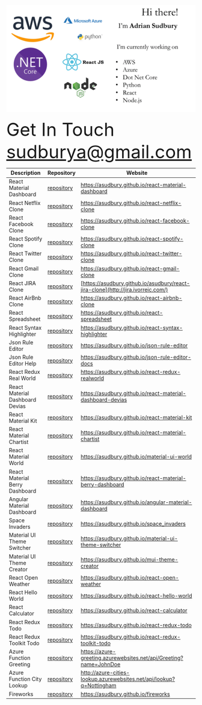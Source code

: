 ![github message](https://github.com/asudbury/asudbury/blob/master/github-message-3.gif?raw=true)

<font size="7" style="text-align: right">Get In Touch sudburya@gmail.com</font>

| Description                     | Repository                                                                | Website                                                                           |
| ------------------------------- | ------------------------------------------------------------------------- | --------------------------------------------------------------------------------- |
| React Material Dashboard        | [repository](https://github.com/asudbury/react-material-dashboard)        | https://asudbury.github.io/react-material-dashboard                               |
| React Netflix Clone             | [repository](https://github.com/asudbury/react-netflix-clone)             | https://asudbury.github.io/react-netflix-clone                                    |
| React Facebook Clone            | [repository](https://github.com/asudbury/react-facebook-clone)            | https://asudbury.github.io/react-facebook-clone                                   |
| React Spotify Clone             | [repository](https://github.com/asudbury/react-spotify-clone)             | https://asudbury.github.io/react-spotify-clone                                    |
| React Twitter Clone             | [repository](https://github.com/asudbury/react-twitter-clone)             | https://asudbury.github.io/react-twitter-clone                                    |
| React Gmail Clone               | [repository](https://github.com/asudbury/react-gmail-clone)               | https://asudbury.github.io/react-gmail-clone                                      |
| React JIRA Clone                | [repository](https://github.com/asudbury/react-jira-clone)                | [https://asudbury.github.io/asudbury/react-jira-clone](http://jira.ivorreic.com/) |
| React AirBnb Clone              | [repository](https://github.com/asudbury/react-airbnb-clone)              | https://asudbury.github.io/react-airbnb-clone                                     |
| React Spreadsheet               | [repository](https://github.com/asudbury/react-spreadsheet)               | https://asudbury.github.io/react-spreadsheet                                      |
| React Syntax Highlighter        | [repository](https://github.com/asudbury/react-syntax-highlighter)        | https://asudbury.github.io/react-syntax-highlighter                               |
| Json Rule Editor                | [repository](https://github.com/asudbury/json-rule-editor)                | https://asudbury.github.io/json-rule-editor                                       |
| Json Rule Editor Help           | [repository](https://github.com/asudbury/json-rule-editor-docs)           | https://asudbury.github.io/json-rule-editor-docs                                  |
| React Redux Real World          | [repository](https://github.com/asudbury/react-redux-realworld)           | https://asudbury.github.io/react-redux-realworld                                  |
| React Material Dashboard Devias | [repository](https://github.com/asudbury/react-material-dashboard-devias) | https://asudbury.github.io/react-material-dashboard-devias                        |
| React Material Kit              | [repository](https://github.com/asudbury/react-material-kit)              | https://asudbury.github.io/react-material-kit                                     |
| React Material Chartist         | [repository](https://github.com/asudbury/react-material-chartist)         | https://asudbury.github.io/react-material-chartist                                |
| React Material World            | [repository](https://github.com/asudbury/material-ui-world)               | https://asudbury.github.io/material-ui-world                                      |
| React Material Berry Dashboard  | [repository](https://github.com/asudbury/react-material-berry-dashboard)  | https://asudbury.github.io/react-material-berry-dashboard                         |
| Angular Material Dashboard      | [repository](https://github.com/asudbury/angular-material-dashboard)      | https://asudbury.github.io/angular-material-dashboard                             |
| Space Invaders                  | [repository](https://github.com/asudbury/space_invaders)                  | https://asudbury.github.io/space_invaders                                         |
| Material UI Theme Switcher      | [repository](https://github.com/asudbury/material-ui-theme-switcher)      | https://asudbury.github.io/material-ui-theme-switcher                             |
| Material UI Theme Creator       | [repository](https://github.com/asudbury/mui-theme-creator)               | https://asudbury.github.io/mui-theme-creator                                      |
| React Open Weather              | [repository](https://github.com/asudbury/react-open-weather)              | https://asudbury.github.io/react-open-weather                                     |
| React Hello World               | [repository](https://github.com/asudbury/react-hello-world)               | https://asudbury.github.io/react-hello-world                                      |
| React Calculator                | [repository](https://github.com/asudbury/react-calculator)                | https://asudbury.github.io/react-calculator                                       |
| React Redux Todo                | [repository](https://github.com/asudbury/react-redux-todo)                | https://asudbury.github.io/react-redux-todo                                       |
| React Redux Toolkit Todo        | [repository](https://github.com/asudbury/react-redux-toolkit-todo)        | https://asudbury.github.io/react-redux-toolkit-todo                               |
| Azure Function Greeting         | [repository](https://github.com/asudbury/Azure-Greeting)                  | https://azure-greeting.azurewebsites.net/api/Greeting?name=JohnDoe                |
| Azure Function City Lookup      | [repository](https://github.com/asudbury/Azure-City-Lookup)               | http://azure-cities-lookup.azurewebsites.net/api/lookup?q=Nottingham              |
| Fireworks                       | [repository](https://github.com/asudbury/fireworks)                       | https://asudbury.github.io/fireworks                                              |
